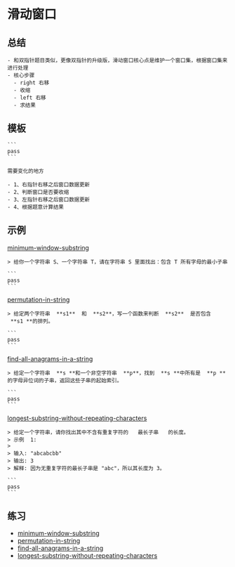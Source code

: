 # 滑动窗口

## 总结
    - 和双指针题目类似，更像双指针的升级版，滑动窗口核心点是维护一个窗口集，根据窗口集来进行处理
    - 核心步骤
      - right 右移
      - 收缩
      - left 右移
      - 求结果


## 模板

    ```
    pass
    ```

    需要变化的地方

    - 1、右指针右移之后窗口数据更新
    - 2、判断窗口是否要收缩
    - 3、左指针右移之后窗口数据更新
    - 4、根据题意计算结果

## 示例

[minimum-window-substring](https://leetcode-cn.com/problems/minimum-window-substring/)

    > 给你一个字符串 S、一个字符串 T，请在字符串 S 里面找出：包含 T 所有字母的最小子串

    ```
    pass
    ```

[permutation-in-string](https://leetcode-cn.com/problems/permutation-in-string/)

    > 给定两个字符串  **s1**  和  **s2**，写一个函数来判断  **s2**  是否包含  **s1 **的排列。

    ```
    pass
    ```

[find-all-anagrams-in-a-string](https://leetcode-cn.com/problems/find-all-anagrams-in-a-string/)

    > 给定一个字符串  **s **和一个非空字符串  **p**，找到  **s **中所有是  **p **的字母异位词的子串，返回这些子串的起始索引。

    ```
    pass
    ```

[longest-substring-without-repeating-characters](https://leetcode-cn.com/problems/longest-substring-without-repeating-characters/)

    > 给定一个字符串，请你找出其中不含有重复字符的   最长子串   的长度。
    > 示例  1:
    >
    > 输入: "abcabcbb"
    > 输出: 3
    > 解释: 因为无重复字符的最长子串是 "abc"，所以其长度为 3。

    ```
    pass
    ```


## 练习

- [minimum-window-substring](https://leetcode-cn.com/problems/minimum-window-substring/)
- [permutation-in-string](https://leetcode-cn.com/problems/permutation-in-string/)
- [find-all-anagrams-in-a-string](https://leetcode-cn.com/problems/find-all-anagrams-in-a-string/)
- [longest-substring-without-repeating-characters](https://leetcode-cn.com/problems/longest-substring-without-repeating-characters/)
